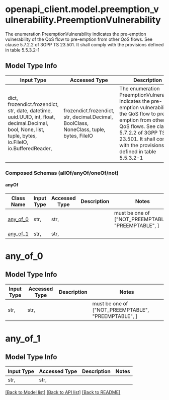 # openapi_client.model.preemption_vulnerability.PreemptionVulnerability

The enumeration PreemptionVulnerability indicates the pre-emption vulnerability of the QoS flow to pre-emption from other QoS flows. See clause 5.7.2.2 of 3GPP TS 23.501. It shall comply with the provisions defined in table 5.5.3.2-1 

## Model Type Info
Input Type | Accessed Type | Description | Notes
------------ | ------------- | ------------- | -------------
dict, frozendict.frozendict, str, date, datetime, uuid.UUID, int, float, decimal.Decimal, bool, None, list, tuple, bytes, io.FileIO, io.BufferedReader,  | frozendict.frozendict, str, decimal.Decimal, BoolClass, NoneClass, tuple, bytes, FileIO | The enumeration PreemptionVulnerability indicates the pre-emption vulnerability of the QoS flow to pre-emption from other QoS flows. See clause 5.7.2.2 of 3GPP TS 23.501. It shall comply with the provisions defined in table 5.5.3.2-1  | 

### Composed Schemas (allOf/anyOf/oneOf/not)
#### anyOf
Class Name | Input Type | Accessed Type | Description | Notes
------------- | ------------- | ------------- | ------------- | -------------
[any_of_0](#any_of_0) | str,  | str,  |  | must be one of ["NOT_PREEMPTABLE", "PREEMPTABLE", ] 
[any_of_1](#any_of_1) | str,  | str,  |  | 

# any_of_0

## Model Type Info
Input Type | Accessed Type | Description | Notes
------------ | ------------- | ------------- | -------------
str,  | str,  |  | must be one of ["NOT_PREEMPTABLE", "PREEMPTABLE", ] 

# any_of_1

## Model Type Info
Input Type | Accessed Type | Description | Notes
------------ | ------------- | ------------- | -------------
str,  | str,  |  | 

[[Back to Model list]](../../README.md#documentation-for-models) [[Back to API list]](../../README.md#documentation-for-api-endpoints) [[Back to README]](../../README.md)

